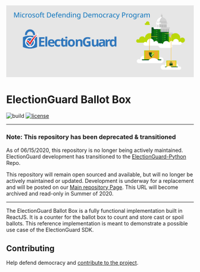 
![Microsoft Defending Democracy Program: ElectionGuard](images/electionguard-banner.svg)

# ElectionGuard Ballot Box

![build](https://github.com/microsoft/electionguard-ballot-box/workflows/Package/badge.svg)
[![license](https://img.shields.io/github/license/microsoft/electionguard-ballot-box)](LICENSE)

---------------------

### Note: This repository has been deprecated & transitioned

As of 06/15/2020, this repository is no longer being actively maintained. ElectionGuard development has transitioned to the [ElectionGuard-Python](https://github.com/microsoft/electionguard-python) Repo.

This repository will remain open sourced and available, but will no longer be actively maintained or updated. Development is underway for a replacement and will be posted on our [Main repository Page](https://github.com/microsoft/ElectionGuard). This URL will become archived and read-only in Summer of 2020.

--------------------------

The ElectionGuard Ballot Box is a fully functional
implementation built in ReactJS. It is a counter for the ballot box to count and store cast or spoil ballots.
This reference implementation is meant to demonstrate a possible use case of the ElectionGuard SDK.

## Contributing

Help defend democracy and [contribute to the project](CONTRIBUTING).

<!-- 
Guidelines on README format: https://review.docs.microsoft.com/help/onboard/admin/samples/concepts/readme-template?branch=master

Guidance on onboarding samples to docs.microsoft.com/samples: https://review.docs.microsoft.com/help/onboard/admin/samples/process/onboarding?branch=master

Taxonomies for products and languages: https://review.docs.microsoft.com/new-hope/information-architecture/metadata/taxonomies?branch=master
-->

